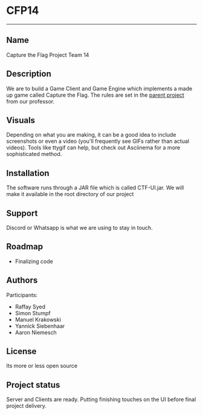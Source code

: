 # CFP14
***

## Name
Capture the Flag Project Team 14


## Description
We are to build a Game Client and Game Engine which implements a made up game called Capture the Flag. The rules are set in the [parent project](https://swt-praktikum.informatik.uni-mannheim.de/kessel/cfp-service) from our professor. 

## Visuals
Depending on what you are making, it can be a good idea to include screenshots or even a video (you'll frequently see GIFs rather than actual videos). Tools like ttygif can help, but check out Asciinema for a more sophisticated method.

## Installation
The software runs through a JAR file which is called CTF-UI.jar. We will make it available in the root directory of our project

## Support
Discord or Whatsapp is what we are using to stay in touch.

## Roadmap
- Finalizing code

## Authors 
Participants:
- Raffay Syed
- Simon Stumpf
- Manuel Krakowski
- Yannick Siebenhaar
- Aaron Niemesch

## License
Its more or less open source

## Project status
Server and Clients are ready. Putting finishing touches on the UI before final project delivery.